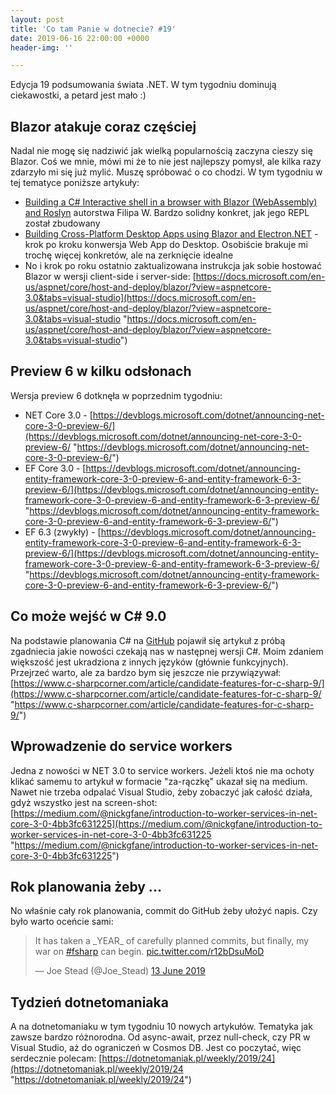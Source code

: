 ```yaml
---
layout: post
title: 'Co tam Panie w dotnecie? #19'
date: 2019-06-16 22:00:00 +0000
header-img: ''

---
```

Edycja 19 podsumowania świata .NET. W tym tygodniu dominują ciekawostki, a petard jest mało :)

## Blazor atakuje coraz częściej

Nadal nie mogę się nadziwić jak wielką popularnością zaczyna cieszy się Blazor. Coś we mnie, mówi mi że to nie jest najlepszy pomysł, ale kilka razy zdarzyło mi się już mylić. Muszę spróbować o co chodzi. W tym tygodniu w tej tematyce poniższe artykuły:

* [Building a C# Interactive shell in a browser with Blazor (WebAssembly) and Roslyn](https://www.strathweb.com/2019/06/building-a-c-interactive-shell-in-a-browser-with-blazor-webassembly-and-roslyn/) autorstwa Filipa W. Bardzo solidny konkret, jak jego REPL został zbudowany
* [Building Cross-Platform Desktop Apps using Blazor and Electron.NET](https://maherjendoubi.io/blazor-electron/) - krok po kroku konwersja Web App do Desktop. Osobiście brakuje mi trochę więcej konkretów, ale na zerknięcie idealne
* No i krok po roku ostatnio zaktualizowana instrukcja jak sobie hostować Blazor w wersji client-side i server-side: [https://docs.microsoft.com/en-us/aspnet/core/host-and-deploy/blazor/?view=aspnetcore-3.0&tabs=visual-studio](https://docs.microsoft.com/en-us/aspnet/core/host-and-deploy/blazor/?view=aspnetcore-3.0&tabs=visual-studio "https://docs.microsoft.com/en-us/aspnet/core/host-and-deploy/blazor/?view=aspnetcore-3.0&tabs=visual-studio")

## Preview 6 w kilku odsłonach

Wersja preview 6 dotknęła w poprzednim tygodniu:

* NET Core 3.0 - [https://devblogs.microsoft.com/dotnet/announcing-net-core-3-0-preview-6/](https://devblogs.microsoft.com/dotnet/announcing-net-core-3-0-preview-6/ "https://devblogs.microsoft.com/dotnet/announcing-net-core-3-0-preview-6/")
* EF Core 3.0 - [https://devblogs.microsoft.com/dotnet/announcing-entity-framework-core-3-0-preview-6-and-entity-framework-6-3-preview-6/](https://devblogs.microsoft.com/dotnet/announcing-entity-framework-core-3-0-preview-6-and-entity-framework-6-3-preview-6/ "https://devblogs.microsoft.com/dotnet/announcing-entity-framework-core-3-0-preview-6-and-entity-framework-6-3-preview-6/")
* EF 6.3 (zwykły) - [https://devblogs.microsoft.com/dotnet/announcing-entity-framework-core-3-0-preview-6-and-entity-framework-6-3-preview-6/](https://devblogs.microsoft.com/dotnet/announcing-entity-framework-core-3-0-preview-6-and-entity-framework-6-3-preview-6/ "https://devblogs.microsoft.com/dotnet/announcing-entity-framework-core-3-0-preview-6-and-entity-framework-6-3-preview-6/")

## Co może wejść w C# 9.0

Na podstawie planowania C# na [GitHub](https://github.com/dotnet/csharplang/milestone/15) pojawił się artykuł z próbą zgadniecia jakie nowości czekają nas w następnej wersji C#. Moim zdaniem większość jest ukradziona z innych języków (głównie funkcyjnych). Przejrzeć warto, ale za bardzo bym się jeszcze nie przywiązywał: [https://www.c-sharpcorner.com/article/candidate-features-for-c-sharp-9/](https://www.c-sharpcorner.com/article/candidate-features-for-c-sharp-9/ "https://www.c-sharpcorner.com/article/candidate-features-for-c-sharp-9/")

## Wprowadzenie do service workers

Jedna z nowości w NET 3.0 to service workers. Jeżeli ktoś nie ma ochoty klikać samemu to artykuł w formacie "za-rączkę" ukazał się na medium. Nawet nie trzeba odpalać Visual Studio, żeby zobaczyć jak całość działa, gdyż wszystko jest na screen-shot: [https://medium.com/@nickgfane/introduction-to-worker-services-in-net-core-3-0-4bb3fc631225](https://medium.com/@nickgfane/introduction-to-worker-services-in-net-core-3-0-4bb3fc631225 "https://medium.com/@nickgfane/introduction-to-worker-services-in-net-core-3-0-4bb3fc631225")

## Rok planowania żeby ...

No właśnie cały rok planowania, commit do GitHub żeby ułożyć napis. Czy było warto oceńcie sami:

<blockquote class="twitter-tweet" data-lang="en-gb"><p lang="en" dir="ltr">It has taken a _YEAR_ of carefully planned commits, but finally, my war on <a href="https://twitter.com/hashtag/fsharp?src=hash&ref_src=twsrc%5Etfw">#fsharp</a> can begin. <a href="https://t.co/r12bDsuMoD">pic.twitter.com/r12bDsuMoD</a></p>— Joe Stead (@Joe_Stead) <a href="https://twitter.com/Joe_Stead/status/1139119246976409600?ref_src=twsrc%5Etfw">13 June 2019</a></blockquote>
<script async src="https://platform.twitter.com/widgets.js" charset="utf-8"></script>

## Tydzień dotnetomaniaka

A na dotnetomaniaku w tym tygodniu 10 nowych artykułów. Tematyka jak zawsze bardzo różnorodna. Od async-await, przez null-check, czy PR w Visual Studio, aż do ograniczeń w Cosmos DB. Jest co poczytać, więc serdecznie polecam: [https://dotnetomaniak.pl/weekly/2019/24](https://dotnetomaniak.pl/weekly/2019/24 "https://dotnetomaniak.pl/weekly/2019/24")
